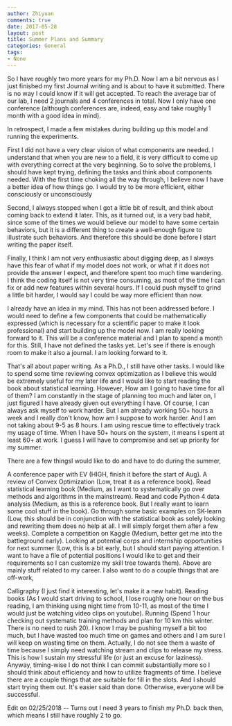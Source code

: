 ```yaml
---
author: Zhiyuan
comments: true
date: 2017-05-28
layout: post
title: Summer Plans and Summary
categories: General
tags:
- None
---
```

So I have roughly two more years for my Ph.D. Now I am a bit nervous as I just finished my first Journal writing and is about to have it submitted. There is no way I could know if it will get accepted. To reach the average bar of our lab, I need 2 journals and 4 conferences in total. Now I only have one conference (although conferences are, indeed, easy and take roughly 1 month with a good idea in mind).

In retrospect, I made a few mistakes during building up this model and running the experiments.

First I did not have a very clear vision of what components are needed. I understand that when you are new to a field, it is very difficult to come up with everything correct at the very beginning. So to solve the problems, I should have kept trying, defining the tasks and think about components needed. With the first time choking all the way through, I believe now I have a better idea of how things go. I would try to be more efficient, either consciously or unconsciously

Second, I always stopped when I got a little bit of result, and think about coming back to extend it later. This, as it turned out, is a very bad habit, since some of the times we would believe our model to have some certain behaviors, but it is a different thing to create a well-enough figure to illustrate such behaviors. And therefore this should be done before I start writing the paper itself.

Finally, I think I am not very enthusiastic about digging deep, as I always have this fear of what if my model does not work, or what if it does not provide the answer I expect, and therefore spent too much time wandering. I think the coding itself is not very time consuming, as most of the time I can fix or add new features within several hours. If I could push myself to grind a little bit harder, I would say I could be way more efficient than now.

I already have an idea in my mind. This has not been addressed before. I would need to define a few components that could be mathematically expressed (which is necessary for a scientific paper to make it look professional) and start building up the model now. I am really looking forward to it. This will be a conference material and I plan to spend a month for this. Still, I have not defined the tasks yet. Let's see if there is enough room to make it also a journal. I am looking forward to it.

That's all about paper writing. As a Ph.D., I still have other tasks. I would like to spend some time reviewing convex optimization as I believe this would be extremely useful for my later life and I would like to start reading the book about statistical learning. However, How am I going to have time for all of them? I am constantly in the stage of planning too much and later on, I just figured I have already given out everything I have. Of course, I can always ask myself to work harder. But I am already working 50+ hours a week and I really don't know, how am I suppose to work harder. And I am not taking about 9-5 as 8 hours. I am using rescue time to effectively track my usage of time. When I have 50+ hours on the system, it means I spent at least 60+ at work. I guess I will have to compromise and set up priority for my summer.

There are a few thingsI would like to do and have to do during the summer,

A conference paper with EV (HIGH, finish it before the start of Aug).
A review of Convex Optimization (Low, treat it as a reference book).
Read statistical learning book (Medium, as I want to systematically go over methods and algorithms in the mainstream).
Read and code Python 4 data analysis (Medium, as this is a reference book. But I really want to learn some cool stuff in the book).
Go through some basic examples on SK-learn (Low, this should be in conjunction with the statistical book as solely looking and rewriting them does no help at all. I will simply forget them after a few weeks).
Complete a competition on Kaggle (Medium, better get me into the battleground early).
Looking at potential corps and internship opportunities for next summer (Low, this is a bit early, but I should start paying attention. I want to have a file of potential positions I would like to get and their requirements so I can customize my skill tree towards them).
Above are mainly stuff related to my career. I also want to do a couple things that are off-work,

Calligraphy (I just find it interesting, let's make it a new habit).
Reading books (As I would start driving to school, I lose roughly one hour on the bus reading, I am thinking using night time from 10-11, as most of the time I would just be watching video clips on youtube).
Running (Spend 1 hour checking out systematic training methods and plan for 10 km this winter. There is no need to rush 20).
I know I may be pushing myself a bit too much, but I have wasted too much time on games and others and I am sure I will keep on wasting time on them. Actually, I do not see them a waste of time because I simply need watching stream and clips to release my stress. This is how I sustain my stressful life (or just an excuse for laziness). Anyway, timing-wise I do not think I can commit substantially more so I should think about efficiency and how to utilize fragments of time. I believe there are a couple things that are suitable for fill in the slots. And I should start trying them out. It's easier said than done. Otherwise, everyone will be successful.


Edit on 02/25/2018 -- Turns out I need 3 years to finish my Ph.D. back then, which means I still have roughly 2 to go.